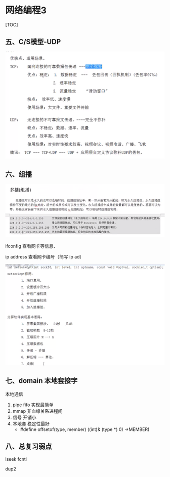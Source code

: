 # 网络编程3

[TOC]



## 五、C/S模型-UDP

![image-20210529110123789](网络编程3.assets/image-20210529110123789.png)



## 六、组播

![image-20210529104045448](网络编程3.assets/image-20210529104045448.png)

ifconfig 查看网卡等信息、

ip address 查看网卡编号（简写 ip ad）



![image-20210529110108602](网络编程3.assets/image-20210529110108602.png)



## 七、domain 本地套接字

本地通信

1. pipe fifo 实现最简单
2. mmap 非血缘关系进程间
3. 信号 开销小
4. 本地套 稳定性最好
   - #define offsetof(type, member) ((int)& (type *) 0) ->MEMBER)

## 八、总复习弱点

lseek fcntl

dup2





